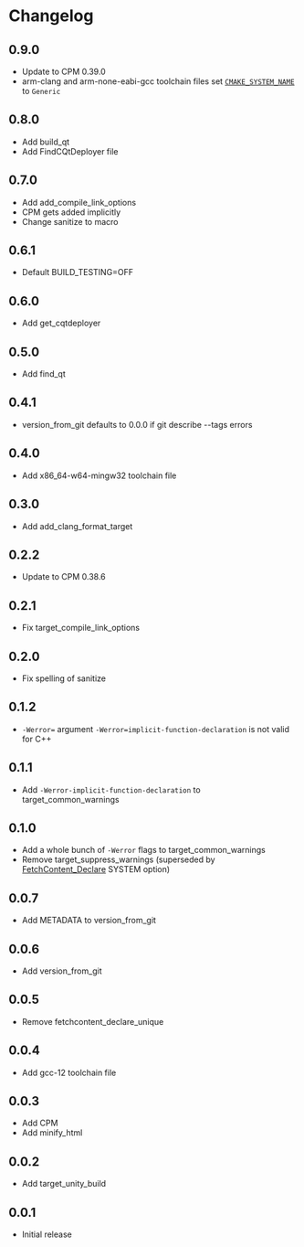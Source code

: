 # Changelog

## 0.9.0
- Update to CPM 0.39.0
- arm-clang and arm-none-eabi-gcc toolchain files set [`CMAKE_SYSTEM_NAME`](https://cmake.org/cmake/help/latest/variable/CMAKE_SYSTEM_NAME.html) to `Generic`

## 0.8.0
- Add build_qt
- Add FindCQtDeployer file

## 0.7.0
- Add add_compile_link_options
- CPM gets added implicitly
- Change sanitize to macro

## 0.6.1
- Default BUILD_TESTING=OFF

## 0.6.0
- Add get_cqtdeployer

## 0.5.0
- Add find_qt

## 0.4.1
- version_from_git defaults to 0.0.0 if git describe --tags errors 

## 0.4.0
- Add x86_64-w64-mingw32 toolchain file

## 0.3.0
- Add add_clang_format_target

## 0.2.2
- Update to CPM 0.38.6

## 0.2.1
- Fix target_compile_link_options

## 0.2.0
- Fix spelling of sanitize

## 0.1.2
- `-Werror=` argument `-Werror=implicit-function-declaration` is not valid for C++

## 0.1.1
- Add `-Werror-implicit-function-declaration` to target_common_warnings

## 0.1.0
- Add a whole bunch of `-Werror` flags to target_common_warnings
- Remove target_suppress_warnings (superseded by [FetchContent_Declare](https://cmake.org/cmake/help/latest/module/FetchContent.html) SYSTEM option)

## 0.0.7
- Add METADATA to version_from_git

## 0.0.6
- Add version_from_git

## 0.0.5
- Remove fetchcontent_declare_unique

## 0.0.4
- Add gcc-12 toolchain file

## 0.0.3
- Add CPM
- Add minify_html

## 0.0.2
- Add target_unity_build

## 0.0.1
- Initial release